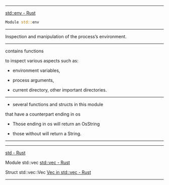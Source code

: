 ____

[std::env - Rust](https://doc.rust-lang.org/nightly/std/env/index.html)

```rust
Module std::env
```

____

Inspection and manipulation of the process’s environment.

____

contains functions 

to inspect various aspects such as:

- environment variables,

- process arguments,

- current directory, other important directories.

____

- several functions and structs in this module 

that have a counterpart ending in os

- Those ending in os will return an OsString

- those without will return a String.

____
____

[std - Rust](https://doc.rust-lang.org/nightly/std/index.html)

Module std::vec [std::vec - Rust](https://doc.rust-lang.org/nightly/std/vec/index.html)

Struct std::vec::Vec [Vec in std::vec - Rust](https://doc.rust-lang.org/nightly/std/vec/struct.Vec.html)

____
